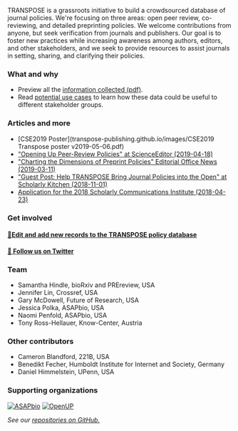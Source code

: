 TRANSPOSE is a grassroots initiative to build a crowdsourced database of journal policies. We're focusing on three areas: open peer review, co-reviewing, and detailed preprinting policies. We welcome contributions from anyone, but seek verification from journals and publishers. Our goal is to foster new practices while increasing awareness among authors, editors, and other stakeholders, and we seek to provide resources to assist journals in setting, sharing, and clarifying their policies.

### What and why
- Preview all the [information collected (pdf)](https://transpose-publishing.github.io/images/TRANSPOSE%20policy%20editor%20-%20Google%20Forms%202018%2010%2011.pdf).
- Read [potential use cases](./usecases.html) to learn how these data could be useful to different stakeholder groups.

### Articles and more
- [CSE2019 Poster](transpose-publishing.github.io/images/CSE2019 Transpose poster v2019-05-06.pdf)
- ["Opening Up Peer-Review Policies" at ScienceEditor (2019-04-18)](https://www.csescienceeditor.org/article/opening-up-peer-review-policies/)
- ["Charting the Dimensions of
Preprint Policies" Editorial Office News (2019-03-11)](https://cdn.ymaws.com/www.ismte.org/resource/resmgr/eon_shared_articles/Charting_the_Dinemsions.pdf)
- ["Guest Post: Help TRANSPOSE Bring Journal Policies into the Open" at Scholarly Kitchen (2018-11-01)](https://scholarlykitchen.sspnet.org/2018/11/01/guest-post-help-transpose-bring-journal-policies-into-the-open/)
- [Application for the 2018 Scholarly Communications Institute (2018-04-23)](https://docs.google.com/document/d/1vcsf2pzQelBVUF6GaSU4FQ8JhDVvq4wrpc4ulZPA7hE/edit#heading=h.v9lrq4a95j57)

### Get involved
#### [📝Edit and add new records to the TRANSPOSE policy database](https://docs.google.com/spreadsheets/d/e/2PACX-1vQVQVbwRTFymY1yMMPvHRLzEhlnm0HZ1ZEKvWeNjjbYtvyYuZ4_6eTqrJ0LkQDVF8ASwv62U3uw4V18/pubhtml?gid=1520385021&single=true)
#### [💬 Follow us on Twitter](https://twitter.com/TRANSPOSEsci)

### Team
- Samantha Hindle, bioRxiv and PREreview, USA
- Jennifer Lin, Crossref, USA
- Gary McDowell, Future of Research, USA
- Jessica Polka, ASAPbio, USA
- Naomi Penfold, ASAPbio, USA
- Tony Ross-Hellauer, Know-Center, Austria

### Other contributors
- Cameron Blandford, 221B, USA
- Benedikt Fecher, Humboldt Institute for Internet and Society, Germany
- Daniel Himmelstein, UPenn, USA

### Supporting organizations
[![ASAPbio](transpose-publishing.github.io/images/ASAP-small.png)](http://asapbio.org)
[![OpenUP](transpose-publishing.github.io/images/openup-small.png)](http://openup-h2020.eu/)

_See our [repositories on GitHub.](https://github.com/transpose-publishing)_

<!--- When displaying SHERPA data:
### Data sources
[![Sherpa Romeo](transpose-publishing.github.io/images/romeosmall.gif)](http://www.sherpa.ac.uk/RoMEO.php)
This information is derived from the RoMEO database which is compiled by SHERPA and has been modified for use here. Data from SHERPA RoMEO is licensed under a [Creative Commons Attribution-NonCommercial-ShareAlike 2.5 License.](https://creativecommons.org/licenses/by-nc-sa/2.5/)
--->


<!--- Original text
You can use the [editor on GitHub](https://github.com/transpose-publishing/transpose-publishing/edit/master/index.md) to maintain and preview the content for your website in Markdown files.

Whenever you commit to this repository, GitHub Pages will run [Jekyll](https://jekyllrb.com/) to rebuild the pages in your site, from the content in your Markdown files.

### Markdown

Markdown is a lightweight and easy-to-use syntax for styling your writing. It includes conventions for

```markdown
Syntax highlighted code block

# Header 1
## Header 2
### Header 3

- Bulleted
- List

1. Numbered
2. List

**Bold** and _Italic_ and `Code` text

[Link](url) and ![Image](src)
```

For more details see [GitHub Flavored Markdown](https://guides.github.com/features/mastering-markdown/).

### Jekyll Themes

Your Pages site will use the layout and styles from the Jekyll theme you have selected in your [repository settings](https://github.com/transpose-publishing/transpose-publishing/settings). The name of this theme is saved in the Jekyll `_config.yml` configuration file.

### Support or Contact

Having trouble with Pages? Check out our [documentation](https://help.github.com/categories/github-pages-basics/) or [contact support](https://github.com/contact) and we’ll help you sort it out.
--->
